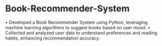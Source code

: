 # Book-Recommender-System

• Developed a Book Recommender System using Python, leveraging machine learning algorithms to suggest books based on user mood.
• Collected and analyzed user data to understand preferences and reading habits, enhancing recommendation accuracy.
